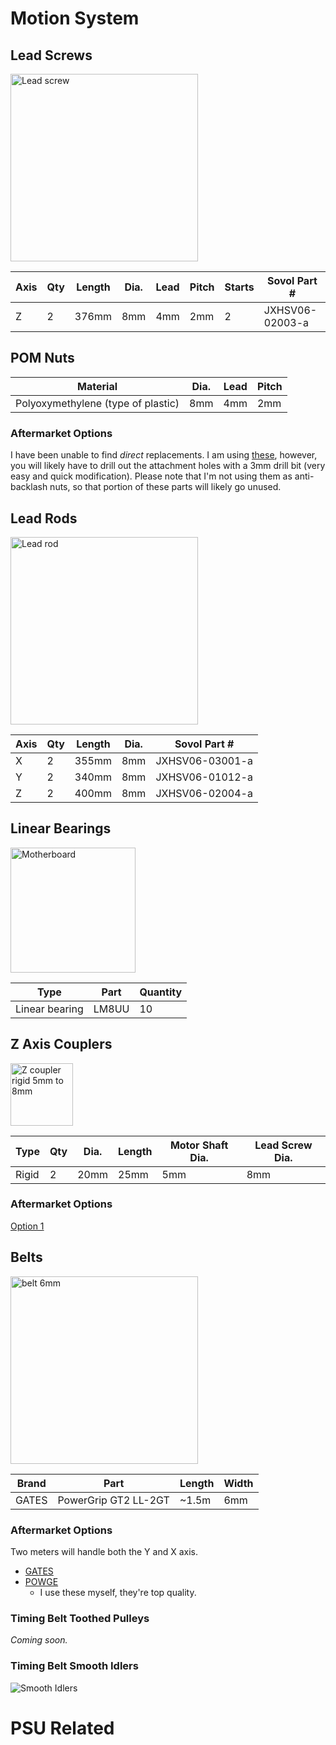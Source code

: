 # Motion System

## Lead Screws

<img src="../images/lead-screw.png " width="300" alt='Lead screw' />

| Axis | Qty | Length | Dia. | Lead | Pitch | Starts | Sovol Part #    |
| ---- | --- | ------ | ---- | ---- | ----- | ------ | --------------- |
| Z    | 2   | 376mm  | 8mm  | 4mm  | 2mm   | 2      | JXHSV06-02003-a |

## POM Nuts

| Material                           | Dia. | Lead | Pitch |
| ---------------------------------- | ---- | ---- | ----- |
| Polyoxymethylene (type of plastic) | 8mm  | 4mm  | 2mm   |

### Aftermarket Options

I have been unable to find _direct_ replacements. I am using [these](https://s.click.aliexpress.com/e/_DBMjmq3), however, you will likely have to drill out the attachment holes with a 3mm drill bit (very easy and quick modification). Please note that I'm not using them as anti-backlash nuts, so that portion of these parts will likely go unused.

## Lead Rods

<img src="../images/lead-rod.webp " width="300" alt='Lead rod' />

| Axis | Qty | Length | Dia. | Sovol Part #    |
| ---- | --- | ------ | ---- | --------------- |
| X    | 2   | 355mm  | 8mm  | JXHSV06-03001-a |
| Y    | 2   | 340mm  | 8mm  | JXHSV06-01012-a |
| Z    | 2   | 400mm  | 8mm  | JXHSV06-02004-a |

## Linear Bearings

<img src="../images/linear-bearings2.webp" width="200" alt='Motherboard' />

| Type           | Part  | Quantity |
| -------------- | ----- | -------- |
| Linear bearing | LM8UU | 10       |

## Z Axis Couplers

<img src="../images/z-coupler.png" width="100" alt='Z coupler rigid 5mm to 8mm'/>

| Type  | Qty | Dia. | Length | Motor Shaft Dia. | Lead Screw Dia. |
| ----- | --- | ---- | ------ | ---------------- | --------------- |
| Rigid | 2   | 20mm | 25mm   | 5mm              | 8mm             |

### Aftermarket Options

[Option 1](https://s.click.aliexpress.com/e/_DFQu2bD)

## Belts

<img src="../images/belt.png" width="300" alt='belt 6mm'/>

| Brand | Part                 | Length | Width |
| ----- | -------------------- | ------ | ----- |
| GATES | PowerGrip GT2 LL-2GT | ~1.5m  | 6mm   |

### Aftermarket Options

Two meters will handle both the Y and X axis.

- [GATES](https://s.click.aliexpress.com/e/_DCMqSrf)
- [POWGE](https://s.click.aliexpress.com/e/_Dei89Ul)
  - I use these myself, they're top quality.

### Timing Belt Toothed Pulleys

_Coming soon._

### Timing Belt Smooth Idlers

![Smooth Idlers](./images/smooth-idler.jpg)

# PSU Related
